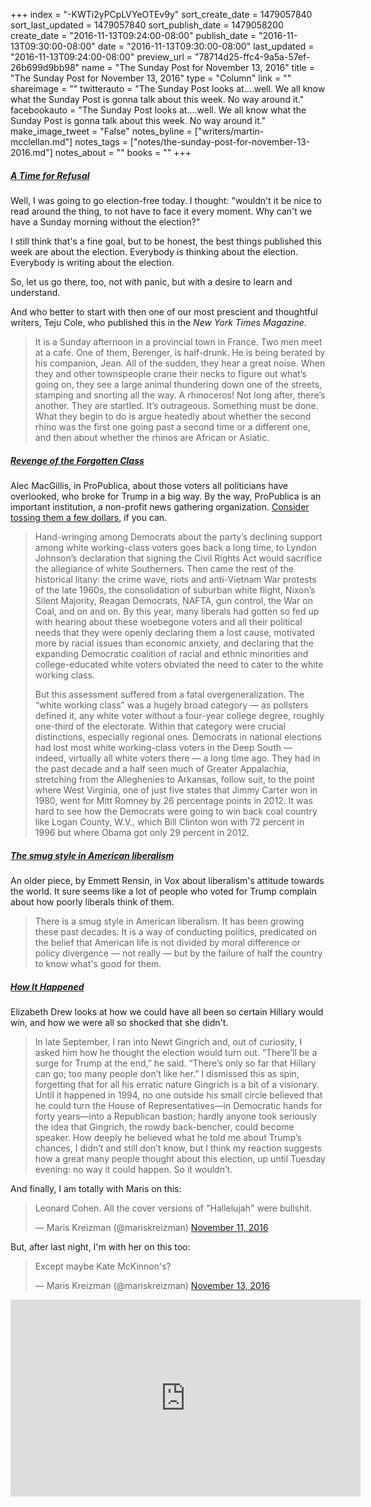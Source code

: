 +++
index = "-KWTi2yPCpLVYeOTEv9y"
sort_create_date = 1479057840
sort_last_updated = 1479057840
sort_publish_date = 1479058200
create_date = "2016-11-13T09:24:00-08:00"
publish_date = "2016-11-13T09:30:00-08:00"
date = "2016-11-13T09:30:00-08:00"
last_updated = "2016-11-13T09:24:00-08:00"
preview_url = "78714d25-ffc4-9a5a-57ef-26b699d9bb98"
name = "The Sunday Post for November 13, 2016"
title = "The Sunday Post for November 13, 2016"
type = "Column"
link = ""
shareimage = ""
twitterauto = "The Sunday Post looks at....well. We all know what the Sunday Post is gonna talk about this week. No way around it."
facebookauto = "The Sunday Post looks at....well. We all know what the Sunday Post is gonna talk about this week. No way around it."
make_image_tweet = "False"
notes_byline = ["writers/martin-mcclellan.md"]
notes_tags = ["notes/the-sunday-post-for-november-13-2016.md"]
notes_about = ""
books = ""
+++
<h5><a href="http://www.nytimes.com/2016/11/11/magazine/a-time-for-refusal.html" title="None">A Time for Refusal</a></h5>

Well, I was going to go election-free today. I thought: "wouldn't it be nice to read around the thing, to not have to face it every moment. Why can't we have a Sunday morning without the election?" 

I still think that's a fine goal, but to be honest, the best things published this week are about the election. Everybody is thinking about the election. Everybody is writing about the election. 

So, let us go there, too, not with panic, but with a desire to learn and understand. 

And who better to start with then one of our most prescient and thoughtful writers, Teju Cole, who published this in the _New York Times Magazine_.

<blockquote>
	It is a Sunday afternoon in a provincial town in France. Two men meet at a cafe. One of them, Berenger, is half-drunk. He is being berated by his companion, Jean. All of the sudden, they hear a great noise. When they and other townspeople crane their necks to figure out what’s going on, they see a large animal thundering down one of the streets, stamping and snorting all the way. A rhinoceros! Not long after, there’s another. They are startled. It’s outrageous. Something must be done. What they begin to do is argue heatedly about whether the second rhino was the first one going past a second time or a different one, and then about whether the rhinos are African or Asiatic.
</blockquote>

<h5><a href="https://www.propublica.org/article/revenge-of-the-forgotten-class" title="Revenge of the Forgotten Class - ProPublica">Revenge of the Forgotten Class</a></h5>

Alec MacGillis, in ProPublica, about those voters all politicians have overlooked, who broke for Trump in a big way. By the way, ProPublica is an important institution, a non-profit news gathering organization. [Consider tossing them a few dollars](https://www.propublica.org/donate/), if you can. 

<blockquote>
	<p>Hand-wringing among Democrats about the party’s declining support among white working-class voters goes back a long time, to Lyndon Johnson’s declaration that signing the Civil Rights Act would sacrifice the allegiance of white Southerners. Then came the rest of the historical litany: the crime wave, riots and anti-Vietnam War protests of the late 1960s, the consolidation of suburban white flight, Nixon’s Silent Majority, Reagan Democrats, NAFTA, gun control, the War on Coal, and on and on. By this year, many liberals had gotten so fed up with hearing about these woebegone voters and all their political needs that they were openly declaring them a lost cause, motivated more by racial issues than economic anxiety, and declaring that the expanding Democratic coalition of racial and ethnic minorities and college-educated white voters obviated the need to cater to the white working class.</p>

<p>But this assessment suffered from a fatal overgeneralization. The “white working class” was a hugely broad category — as pollsters defined it, any white voter without a four-year college degree, roughly one-third of the electorate. Within that category were crucial distinctions, especially regional ones. Democrats in national elections had lost most white working-class voters in the Deep South — indeed, virtually all white voters there — a long time ago. They had in the past decade and a half seen much of Greater Appalachia, stretching from the Alleghenies to Arkansas, follow suit, to the point where West Virginia, one of just five states that Jimmy Carter won in 1980, went for Mitt Romney by 26 percentage points in 2012. It was hard to see how the Democrats were going to win back coal country like Logan County, W.V., which Bill Clinton won with 72 percent in 1996 but where Obama got only 29 percent in 2012.</p>
</blockquote>

<h5><a href="http://www.vox.com/2016/4/21/11451378/smug-american-liberalism" title="The smug style in American liberalism - Vox">The smug style in American liberalism</a></h5>

An older piece, by Emmett Rensin, in Vox about liberalism's attitude towards the world. It sure seems like a lot of people who voted for Trump complain about how poorly liberals think of them. 

<blockquote>
	There is a smug style in American liberalism. It has been growing these past decades. It is a way of conducting politics, predicated on the belief that American life is not divided by moral difference or policy divergence — not really — but by the failure of half the country to know what's good for them.
</blockquote>


<h5><a href="https://www.nybooks.com/daily/2016/11/12/trump-victory-how-it-happened/" title="How It Happened | by Elizabeth Drew | NYR Daily | The New York Review of Books">How It Happened</a></h5>

Elizabeth Drew looks at how we could have all been so certain Hillary would win, and how we were all so shocked that she didn't.

<blockquote>
In late September, I ran into Newt Gingrich and, out of curiosity, I asked him how he thought the election would turn out. “There’ll be a surge for Trump at the end,” he said. “There’s only so far that Hillary can go; too many people don’t like her.” I dismissed this as spin, forgetting that for all his erratic nature Gingrich is a bit of a visionary. Until it happened in 1994, no one outside his small circle believed that he could turn the House of Representatives—in Democratic hands for forty years—into a Republican bastion; hardly anyone took seriously the idea that Gingrich, the rowdy back-bencher, could become speaker. How deeply he believed what he told me about Trump’s chances, I didn’t and still don’t know, but I think my reaction suggests how a great many people thought about this election, up until Tuesday evening: no way it could happen. So it wouldn’t.
	
</blockquote>

And finally, I am totally with Maris on this:

<blockquote class="twitter-tweet" data-lang="en"><p lang="en" dir="ltr">Leonard Cohen. All the cover versions of &quot;Hallelujah&quot; were bullshit.</p>&mdash; Maris Kreizman (@mariskreizman) <a href="https://twitter.com/mariskreizman/status/796893057551650816">November 11, 2016</a></blockquote> 

But, after last night, I'm with her on this too:

<blockquote class="twitter-tweet" data-conversation="none" data-lang="en"><p lang="en" dir="ltr">Except maybe Kate McKinnon&#39;s?</p>&mdash; Maris Kreizman (@mariskreizman) <a href="https://twitter.com/mariskreizman/status/797658702643949568">November 13, 2016</a></blockquote>

<iframe width="560" height="315" src="https://www.youtube.com/embed/BG-_ZDrypec" frameborder="0" allowfullscreen></iframe>
